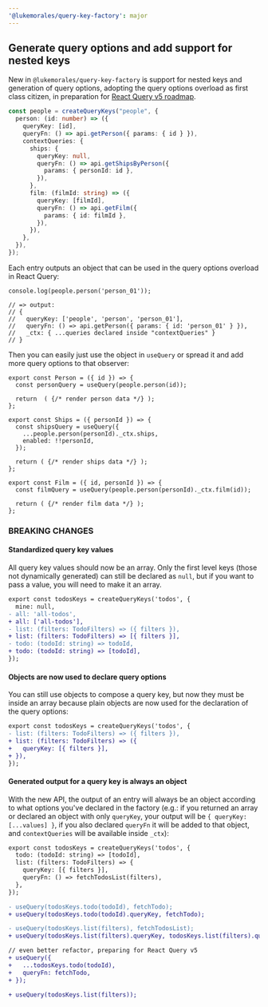 ```yaml
---
'@lukemorales/query-key-factory': major
---
```


## Generate query options and add support for nested keys

New in `@lukemorales/query-key-factory` is support for nested keys and generation of query options, adopting the query options overload as first class citizen, in preparation for [React Query v5 roadmap](https://github.com/TanStack/query/discussions/4252).

```ts
const people = createQueryKeys("people", {
  person: (id: number) => ({
    queryKey: [id],
    queryFn: () => api.getPerson({ params: { id } }),
    contextQueries: {
      ships: {
        queryKey: null,
        queryFn: () => api.getShipsByPerson({
          params: { personId: id },
        }),
      },
      film: (filmId: string) => ({
        queryKey: [filmId],
        queryFn: () => api.getFilm({
          params: { id: filmId },
        }),
      }),
    },
  }),
});
```

Each entry outputs an object that can be used in the query options overload in React Query:
```tsx
console.log(people.person('person_01'));

// => output:
// {
//   queryKey: ['people', 'person', 'person_01'],
//   queryFn: () => api.getPerson({ params: { id: 'person_01' } }),
//   _ctx: { ...queries declared inside "contextQueries" }
// }
```

Then you can easily just use the object in `useQuery` or spread it and add more query options to that observer:
```tsx
export const Person = ({ id }) => {
  const personQuery = useQuery(people.person(id));

  return  ( {/* render person data */} );
};

export const Ships = ({ personId }) => {
  const shipsQuery = useQuery({
    ...people.person(personId)._ctx.ships,
    enabled: !!personId,
  });

  return ( {/* render ships data */} );
};

export const Film = ({ id, personId }) => {
  const filmQuery = useQuery(people.person(personId)._ctx.film(id));

  return ( {/* render film data */} );
};
```

### BREAKING CHANGES

#### Standardized query key values
All query key values should now be an array. Only the first level keys (those not dynamically generated) can still be declared as `null`, but if you want to pass a value, you will need to make it an array.

```diff
export const todosKeys = createQueryKeys('todos', {
  mine: null,
- all: 'all-todos',
+ all: ['all-todos'],
- list: (filters: TodoFilters) => ({ filters }),
+ list: (filters: TodoFilters) => [{ filters }],
- todo: (todoId: string) => todoId,
+ todo: (todoId: string) => [todoId],
});
```

#### Objects are now used to declare query options
You can still use objects to compose a query key, but now they must be inside an array because plain objects are now used for the declaration of the query options:

```diff
export const todosKeys = createQueryKeys('todos', {
- list: (filters: TodoFilters) => ({ filters }),
+ list: (filters: TodoFilters) => ({
+   queryKey: [{ filters }],
+ }),
});
```

#### Generated output for a query key is always an object
With the new API, the output of an entry will always be an object according to what options you've declared in the factory (e.g.: if you returned an array or declared an object with only `queryKey`, your output will be `{ queryKey: [...values] }`, if you also declared `queryFn` it will be added to that object, and `contextQueries` will be available inside `_ctx`):

```diff
export const todosKeys = createQueryKeys('todos', {
  todo: (todoId: string) => [todoId],
  list: (filters: TodoFilters) => {
    queryKey: [{ filters }],
    queryFn: () => fetchTodosList(filters),
  },
});

- useQuery(todosKeys.todo(todoId), fetchTodo);
+ useQuery(todosKeys.todo(todoId).queryKey, fetchTodo);

- useQuery(todosKeys.list(filters), fetchTodosList);
+ useQuery(todosKeys.list(filters).queryKey, todosKeys.list(filters).queryFn);

// even better refactor, preparing for React Query v5
+ useQuery({
+   ...todosKeys.todo(todoId),
+   queryFn: fetchTodo,
+ });

+ useQuery(todosKeys.list(filters));
```

